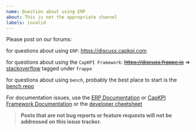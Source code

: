 ```yaml
---
name: Question about using ERP
about: This is not the appropriate channel
labels: invalid
---
```


Please post on our forums:

for questions about using `ERP`: https://discuss.capkpi.com

for questions about using the `CapKPI Framework`: ~~https://discuss.frappe.io~~ => [stackoverflow](https://stackoverflow.com/questions/tagged/frappe) tagged under `frappe`

for questions about using `bench`, probably the best place to start is the [bench repo](https://github.com/frappe/bench)

For documentation issues, use the [ERP Documentation](https://capkpi.com/docs/) or [CapKPI Framework Documentation](https://frappe.io/docs/user/en) or the [developer cheetsheet](https://github.com/capkpi/capkpi/wiki/Developer-Cheatsheet)

> **Posts that are not bug reports or feature requests will not be addressed on this issue tracker.**